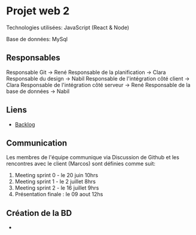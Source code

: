 # Projet web 2

Technologies utilisées: JavaScript (React & Node)

Base de données: MySql

## Responsables

Responsable Git -> René
Responsable de la planification -> Clara
Responsable du design -> Nabil
Responsable de l'intégration côté client -> Clara
Responsable de l'intégration côté serveur -> René
Responsable de la base de données -> Nabil

## Liens

- [Backlog](https://docs.google.com/spreadsheets/d/1sYJNUpcInXHTK_KAUwymFfKo4TPzay-VUz6b_OwGOQk/edit?gid=0#gid=0)

## Communication

Les membres de l'équipe communique via Discussion de Github et les rencontres avec le client (Marcos) sont définies comme suit:

1. Meeting sprint 0 - le 20 juin 10hrs
2. Meeting sprint 1 - le 2 juillet 8hrs
3. Meeting sprint 2 - le 16 juillet 9hrs
4. Présentation finale : le 09 aout 12hs

## Création de la BD

-
